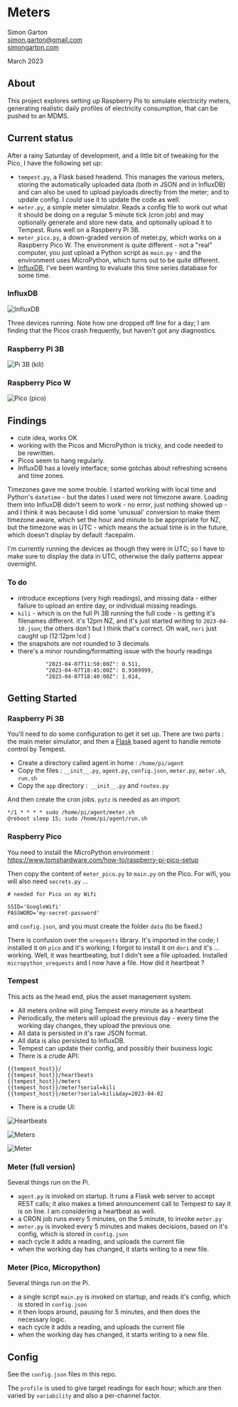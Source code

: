 # Meters

Simon Garton  
simon.garton@gmail.com  
[simongarton.com](https://simongarton.com)  

March 2023

## About

This project explores setting up Raspberry Pis to simulate electricity meters, generating realistic daily
profiles of electricity consumption, that can be pushed to an MDMS.

## Current status

After a rainy Saturday of development, and a little bit of tweaking for the Pico, I have the following set up:

- `tempest.py`, a Flask based headend. This manages the various meters, storing the automatically uploaded data (both in JSON and in InfluxDB) and can also be used to upload payloads directly from the meter; and to update config. I _could_ use it to update the code as well.
- `meter.py`, a simple meter simulator. Reads a config file to work out what it should be doing on a regular 5 minute tick (cron job) and may optionally generate and store new data, and optionally upload it to Tempest. Runs well on a Raspberry Pi 3B.
- `meter_pico.py`, a down-graded version of meter.py, which works on a Raspberry Pico W. The environment is quite different - not a "real" computer, you just upload a Python script as `main.py` - and the environment uses MicroPython, which turns out to be quite different.
- [InfluxDB](https://www.influxdata.com/), I've been wanting to evaluate this time series database for some time.

### InfluxDB

![InfluxDB](images/influx_db.png)

Three devices running. Note how one dropped off line for a day; I am finding that the Picos crash frequently, but haven't got
any diagnostics.

### Raspberry Pi 3B

![Pi 3B (kili)](images/kili.jpg)

### Raspberry Pico W

![Pico (pico)](images/picos.jpg)

## Findings

- cute idea, works OK
- working with the Picos and MicroPython is tricky, and code needed to be rewritten.
- Picos seem to hang regularly.
- InfluxDB has a lovely interface; some gotchas about refreshing screens and time zones.

Timezones gave me some trouble. I started working with local time and Python's `datetime` - but the dates I used were not
timezone aware. Loading them into InfluxDB didn't seem to work - no error, just nothing showed up - and I think it was because
I did some 'unusual' conversion to make them timezone aware, which set the hour and minute to be appropriate for NZ, but the timezone was in UTC - which means the actual time is in the future, which doesn't display by default :facepalm.


I'm currently running the devices as though they were in UTC; so I have to make sure to display the data in UTC, otherwise the daily
patterns appear overnight.


### To do

- introduce exceptions (very high readings), and missing data - either failure to upload an entire day, or individual missing readings.
- `kili` - which is on the full Pi 3B running the full code - is getting it's filenames different. it's 12pm NZ, and it's just started writing to `2023-04-10.json`; the others don't but I think that's correct. Oh wait, `nori` just caught up (12:12pm !cd )
- the snapshots are not rounded to 3 decimals
- there's a minor rounding/formatting issue with the hourly readings

```
            "2023-04-07T11:50:00Z": 0.511,
            "2023-04-07T18:45:00Z": 0.9309999,
            "2023-04-07T18:40:00Z": 1.014,
```            

## Getting Started

### Raspberry Pi 3B

You'll need to do some configuration to get it set up. There are two parts : the main meter simulator,
and then a [Flask](https://flask.palletsprojects.com/en/2.2.x/) based agent to handle remote control by Tempest.

- Create a directory called agent in home : `/home/pi/agent`
- Copy the files : `__init__.py`, `agent.py`, `config.json`, `meter.py`, `meter.sh`, `run.sh`
- Copy the `app` directory :` __init__.py` and `routes.py`

And then create the cron jobs. `pytz` is needed as an import.

```
*/1 * * * * sudo /home/pi/agent/meter.sh
@reboot sleep 15; sudo /home/pi/agent/run.sh
```

### Raspberry Pico

You need to install the MicroPython environment : https://www.tomshardware.com/how-to/raspberry-pi-pico-setup

Then copy the content of `meter_pico.py` to `main.py` on the Pico. For wifi, you will also need `secrets.py` ...

```
# needed for Pico on my Wifi

SSID='GoogleWifi'
PASSWORD='my-secret-password'
```

and `config.json`, and you must create the folder `data` (to be fixed.)

There is confusion over the `urequests` library. It's imported in the code; I installed it on `pico` and it's working; 
I forgot to install it on `dori` and it's ... working. Well, it was heartbeating, but I didn't see a file uploaded.
Installed `micropython_urequests` and I now have a file. How did it heartbeat ?

### Tempest

This acts as the head end, plus the asset management system.

- All meters online will ping Tempest every minute as a heartbeat
- Periodically, the meters will upload the previous day - every time the working day changes, they upload the previous one.
- All data is persisted in it's raw JSON format.
- All data is also persisted to InfluxDB.
- Tempest can update their config, and possibly their business logic
- There is a crude API:

```
{{tempest_host}}/
{{tempest_host}}/heartbeats
{{tempest_host}}/meters
{{tempest_host}}/meter?serial=kili
{{tempest_host}}/meter?serial=kili&day=2023-04-02
```

- There is a crude UI:

![Heartbeats](images/heartbeats.png)

![Meters](images/meters.png)

![Meter](images/meter.png)


### Meter (full version)

Several things run on the Pi.

- `agent.py` is invoked on startup. It runs a Flask web server to accept REST calls; it also makes a timed
announcement call to Tempest to say it is on line. I am considering a heartbeat as well.
- a CRON job runs every 5 minutes, on the 5 minute, to invoke `meter.py`
- `meter.py` is invoked every 5 minutes and makes decisions, based on it's config, which is stored in `config.json`
- each cycle it adds a reading, and uploads the current file
- when the working day has changed, it starts writing to a new file.

### Meter (Pico, Micropython)

Several things run on the Pi.

- a single script `main.py` is invoked on startup, and reads it's config, which is stored in `config.json`
- it then loops around, pausing for 5 minutes, and then does the necessary logic.
- each cycle it adds a reading, and uploads the current file
- when the working day has changed, it starts writing to a new file.

## Config

See the `config.json` files in this repo.


The `profile` is used to give target readings for each hour; which are then varied by `variability` and also a per-channel factor.